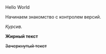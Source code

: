Hello World

Начинаем знакомство с контролем версий.

*Курсив.*

**Жирный текст**

~~Зачеркнутый текст~~